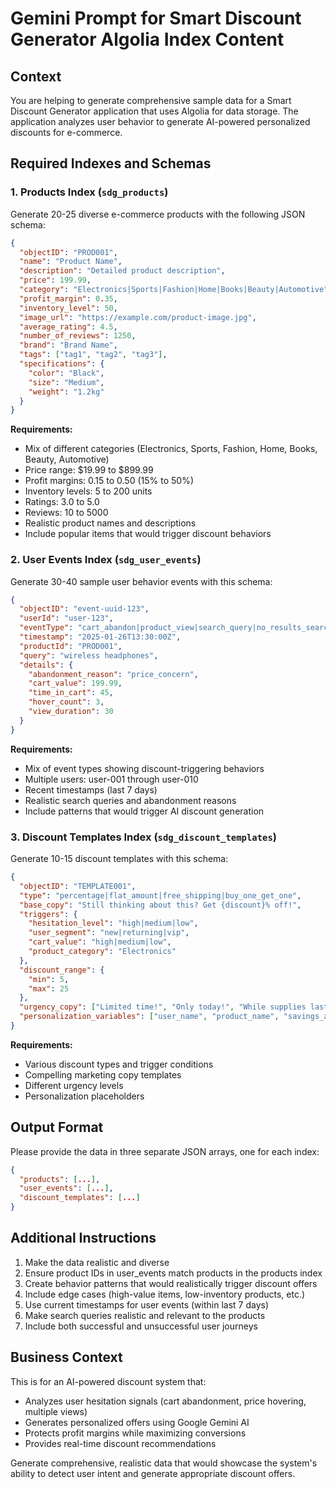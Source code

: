 # Gemini Prompt for Smart Discount Generator Algolia Index Content

## Context
You are helping to generate comprehensive sample data for a Smart Discount Generator application that uses Algolia for data storage. The application analyzes user behavior to generate AI-powered personalized discounts for e-commerce. 

## Required Indexes and Schemas

### 1. Products Index (`sdg_products`)
Generate 20-25 diverse e-commerce products with the following JSON schema:

```json
{
  "objectID": "PROD001",
  "name": "Product Name",
  "description": "Detailed product description",
  "price": 199.99,
  "category": "Electronics|Sports|Fashion|Home|Books|Beauty|Automotive",
  "profit_margin": 0.35,
  "inventory_level": 50,
  "image_url": "https://example.com/product-image.jpg",
  "average_rating": 4.5,
  "number_of_reviews": 1250,
  "brand": "Brand Name",
  "tags": ["tag1", "tag2", "tag3"],
  "specifications": {
    "color": "Black",
    "size": "Medium",
    "weight": "1.2kg"
  }
}
```

**Requirements:**
- Mix of different categories (Electronics, Sports, Fashion, Home, Books, Beauty, Automotive)
- Price range: $19.99 to $899.99
- Profit margins: 0.15 to 0.50 (15% to 50%)
- Inventory levels: 5 to 200 units
- Ratings: 3.0 to 5.0
- Reviews: 10 to 5000
- Realistic product names and descriptions
- Include popular items that would trigger discount behaviors

### 2. User Events Index (`sdg_user_events`)
Generate 30-40 sample user behavior events with this schema:

```json
{
  "objectID": "event-uuid-123",
  "userId": "user-123",
  "eventType": "cart_abandon|product_view|search_query|no_results_search|price_hover|multiple_product_views",
  "timestamp": "2025-01-26T13:30:00Z",
  "productId": "PROD001",
  "query": "wireless headphones",
  "details": {
    "abandonment_reason": "price_concern",
    "cart_value": 199.99,
    "time_in_cart": 45,
    "hover_count": 3,
    "view_duration": 30
  }
}
```

**Requirements:**
- Mix of event types showing discount-triggering behaviors
- Multiple users: user-001 through user-010
- Recent timestamps (last 7 days)
- Realistic search queries and abandonment reasons
- Include patterns that would trigger AI discount generation

### 3. Discount Templates Index (`sdg_discount_templates`)
Generate 10-15 discount templates with this schema:

```json
{
  "objectID": "TEMPLATE001",
  "type": "percentage|flat_amount|free_shipping|buy_one_get_one",
  "base_copy": "Still thinking about this? Get {discount}% off!",
  "triggers": {
    "hesitation_level": "high|medium|low",
    "user_segment": "new|returning|vip",
    "cart_value": "high|medium|low",
    "product_category": "Electronics"
  },
  "discount_range": {
    "min": 5,
    "max": 25
  },
  "urgency_copy": ["Limited time!", "Only today!", "While supplies last!"],
  "personalization_variables": ["user_name", "product_name", "savings_amount"]
}
```

**Requirements:**
- Various discount types and trigger conditions
- Compelling marketing copy templates
- Different urgency levels
- Personalization placeholders

## Output Format
Please provide the data in three separate JSON arrays, one for each index:

```json
{
  "products": [...],
  "user_events": [...],
  "discount_templates": [...]
}
```

## Additional Instructions
1. Make the data realistic and diverse
2. Ensure product IDs in user_events match products in the products index
3. Create behavior patterns that would realistically trigger discount offers
4. Include edge cases (high-value items, low-inventory products, etc.)
5. Use current timestamps for user events (within last 7 days)
6. Make search queries realistic and relevant to the products
7. Include both successful and unsuccessful user journeys

## Business Context
This is for an AI-powered discount system that:
- Analyzes user hesitation signals (cart abandonment, price hovering, multiple views)
- Generates personalized offers using Google Gemini AI
- Protects profit margins while maximizing conversions
- Provides real-time discount recommendations

Generate comprehensive, realistic data that would showcase the system's ability to detect user intent and generate appropriate discount offers.
